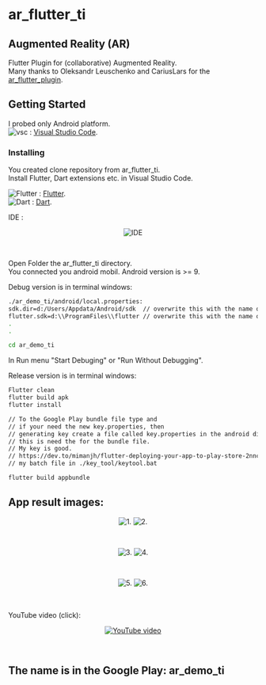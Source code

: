 # ar_flutter_ti

## Augmented Reality (AR)
Flutter Plugin for (collaborative) Augmented Reality.<br>
Many thanks to Oleksandr Leuschenko and CariusLars for the 
[ar_flutter_plugin](https://github.com/CariusLars/ar_flutter_plugin).<br>

## Getting Started<br>
I probed only Android platform.<br>
![vsc](ar_demo_ti/images/vscicon1.png) : [Visual Studio Code](https://code.visualstudio.com/).<br>

### Installing<br>
You created clone repository from ar_flutter_ti.<br>
Install Flutter, Dart extensions etc. in Visual Studio Code.<br>


![Flutter](ar_demo_ti/images/fluttericon1.png) : [Flutter](https://flutter.dev/).<br>
![Dart](ar_demo_ti/images/darticon1.png) : [Dart](https://dart.dev/).<br>

IDE :
<div align="center">

![IDE](ar_demo_ti/images/vsc.jpg)

</div><br>

Open Folder the ar_flutter_ti directory.<br>
You connected you android mobil. Android version is >= 9. <br>

Debug version is in terminal windows:
```bash
./ar_demo_ti/android/local.properties:
sdk.dir=d:/Users/Appdata/Android/sdk  // overwrite this with the name of your own sdk.dir of directory.
flutter.sdk=d:\\ProgramFiles\\flutter // overwrite this with the name of your own flutter.dir of directory.
.
.

cd ar_demo_ti
```
In Run menu "Start Debuging" or "Run Without Debugging". <br>

Release version is in terminal windows: <br>

```bash
Flutter clean
flutter build apk
flutter install

// To the Google Play bundle file type and
// if your need the new key.properties, then 
// generating key create a file called key.properties in the android directory.
// this is need the for the bundle file.
// My key is good.
// https://dev.to/mimanjh/flutter-deploying-your-app-to-play-store-2nnc
// my batch file in ./key_tool/keytool.bat

flutter build appbundle 
```

## App result images:<br>
<div align="center">

![1.](ar_demo_ti/images/ar_demo_ti_screen1.jpg)
![2.](ar_demo_ti/images/ar_demo_ti_screen2.jpg)

</div><br>
<div align="center">

![3.](ar_demo_ti/images/ar_demo_ti_screen3.jpg)
![4.](ar_demo_ti/images/ar_demo_ti_screen4.jpg)

</div><br>
<div align="center">

![5.](ar_demo_ti/images/ar_demo_ti_screen5.jpg)
![6.](ar_demo_ti/images/ar_demo_ti_screen6.jpg)

</div><br>
<br>
YouTube video (click):<br>
<div align="center">

[![YouTube video](https://img.youtube.com/vi/AvguI4dyZtY/0.jpg)](https://www.youtube.com/watch?v=AvguI4dyZtY)

</div><br>

## The name is in the Google Play: ar_demo_ti
